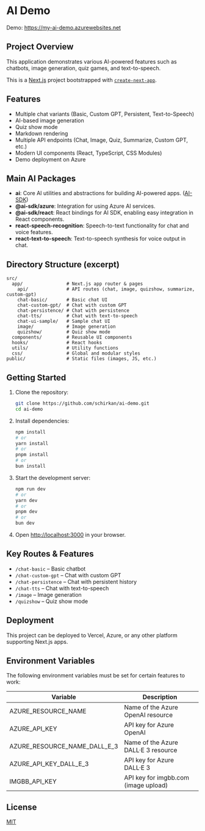 # AI Demo

Demo: https://my-ai-demo.azurewebsites.net

## Project Overview

This application demonstrates various AI-powered features such as chatbots, image generation, quiz games, and text-to-speech.

This is a [Next.js](https://nextjs.org) project bootstrapped with [`create-next-app`](https://nextjs.org/docs/app/api-reference/cli/create-next-app).

## Features

- Multiple chat variants (Basic, Custom GPT, Persistent, Text-to-Speech)
- AI-based image generation
- Quiz show mode
- Markdown rendering
- Multiple API endpoints (Chat, Image, Quiz, Summarize, Custom GPT, etc.)
- Modern UI components (React, TypeScript, CSS Modules)
- Demo deployment on Azure

## Main AI Packages

- **ai**: Core AI utilities and abstractions for building AI-powered apps. ([AI-SDK](https://ai-sdk.dev/))
- **@ai-sdk/azure**: Integration for using Azure AI services.
- **@ai-sdk/react**: React bindings for AI SDK, enabling easy integration in React components.
- **react-speech-recognition**: Speech-to-text functionality for chat and voice features.
- **react-text-to-speech**: Text-to-speech synthesis for voice output in chat.

## Directory Structure (excerpt)

```
src/
  app/                # Next.js app router & pages
    api/              # API routes (chat, image, quizshow, summarize, custom-gpt)
    chat-basic/       # Basic chat UI
    chat-custom-gpt/  # Chat with custom GPT
    chat-persistence/ # Chat with persistence
    chat-tts/         # Chat with text-to-speech
    chat-ui-sample/   # Sample chat UI
    image/            # Image generation
    quizshow/         # Quiz show mode
  components/         # Reusable UI components
  hooks/              # React hooks
  utils/              # Utility functions
  css/                # Global and modular styles
public/               # Static files (images, JS, etc.)
```

## Getting Started

1. Clone the repository:
   ```bash
   git clone https://github.com/schirkan/ai-demo.git
   cd ai-demo
   ```

2. Install dependencies:
   ```bash
   npm install
   # or
   yarn install
   # or
   pnpm install
   # or
   bun install
   ```

3. Start the development server:
   ```bash
   npm run dev
   # or
   yarn dev
   # or
   pnpm dev
   # or
   bun dev
   ```

4. Open [http://localhost:3000](http://localhost:3000) in your browser.

## Key Routes & Features

- `/chat-basic` – Basic chatbot
- `/chat-custom-gpt` – Chat with custom GPT
- `/chat-persistence` – Chat with persistent history
- `/chat-tts` – Chat with text-to-speech
- `/image` – Image generation
- `/quizshow` – Quiz show mode

## Deployment

This project can be deployed to Vercel, Azure, or any other platform supporting Next.js apps.

## Environment Variables

The following environment variables must be set for certain features to work:

| Variable                     | Description                          |
| ---------------------------- | ------------------------------------ |
| AZURE_RESOURCE_NAME          | Name of the Azure OpenAI resource    |
| AZURE_API_KEY                | API key for Azure OpenAI             |
| AZURE_RESOURCE_NAME_DALL_E_3 | Name of the Azure DALL·E 3 resource  |
| AZURE_API_KEY_DALL_E_3       | API key for Azure DALL·E 3           |
| IMGBB_API_KEY                | API key for imgbb.com (image upload) |

## License

[MIT](https://choosealicense.com/licenses/mit/)
